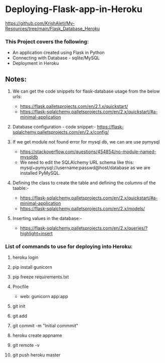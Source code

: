 # Deploying-Flask-app-in-Heroku
https://github.com/KrishAleti/My-Resources/tree/main/Flask_Database_Heroku

### This Project covers the following:
* An application created using Flask in Python
* Connecting with Database - sqlite/MySQL
* Deployment in Heroku


## Notes:
1. We can get the code snippets for flask-database usage from the below urls:
   * https://flask.palletsprojects.com/en/2.1.x/quickstart/
   * https://flask-sqlalchemy.palletsprojects.com/en/2.x/quickstart/#a-minimal-application

2. Database configuration - code snippet:- https://flask-sqlalchemy.palletsprojects.com/en/2.x/config/

3. If we get module not found error for mysql db, we can are use pymysql
   * https://stackoverflow.com/questions/454854/no-module-named-mysqldb
   * We need to edit the SQLAlchemy URL schema like this: mysql+pymysql://username:passwd@host/database as we are installed PyMySQL.

4. Defining the class to create the table and defining the columns of the taable:-
   * https://flask-sqlalchemy.palletsprojects.com/en/2.x/quickstart/#a-minimal-application
   * https://flask-sqlalchemy.palletsprojects.com/en/2.x/models/

5. Inserting values in the database:-
   * https://flask-sqlalchemy.palletsprojects.com/en/2.x/queries/?highlight=insert

### List of commands to use for deploying into Heroku:
1. heroku login

2. pip install gunicorn
3. pip freeze requirements.txt
4. Procfile
   * web: gunicorn app:app
5. git init
6. git add
7. git commit -m "Initial commmit"
8. heroku create appname
9. git remote -v
10. git push heroku master


